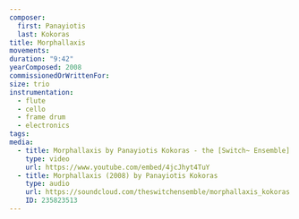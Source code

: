```yaml
---
composer:
  first: Panayiotis
  last: Kokoras
title: Morphallaxis
movements:
duration: "9:42"
yearComposed: 2008
commissionedOrWrittenFor:
size: trio
instrumentation:
  - flute
  - cello
  - frame drum
  - electronics
tags:
media:
  - title: Morphallaxis by Panayiotis Kokoras - the [Switch~ Ensemble]
    type: video
    url: https://www.youtube.com/embed/4jcJhyt4TuY
  - title: Morphallaxis (2008) by Panayiotis Kokoras
    type: audio
    url: https://soundcloud.com/theswitchensemble/morphallaxis_kokoras
    ID: 235823513
---
```

